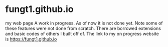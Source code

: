 # fungt1.github.io
my web page
A work in progress. As of now it is not done yet. Note some of these features were not done from scratch. There are borrowed extensions and basic codes of others I built off of. The link to my on progress website is https://fungt1.github.io 

